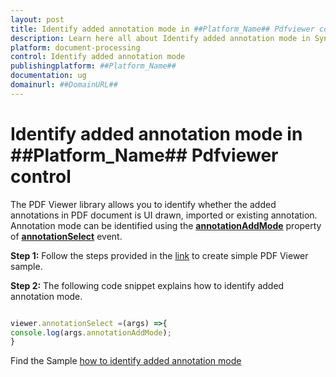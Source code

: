 ```yaml
---
layout: post
title: Identify added annotation mode in ##Platform_Name## Pdfviewer control | Syncfusion
description: Learn here all about Identify added annotation mode in Syncfusion ##Platform_Name## Pdfviewer control of Syncfusion Essential JS 2 and more.
platform: document-processing
control: Identify added annotation mode
publishingplatform: ##Platform_Name##
documentation: ug
domainurl: ##DomainURL##
---
```


# Identify added annotation mode in ##Platform_Name## Pdfviewer control

The PDF Viewer library allows you to identify whether the added annotations in PDF document is UI drawn, imported or existing annotation. Annotation mode can be identified using the [**annotationAddMode**](https://helpej2.syncfusion.com/documentation/api/pdfviewer/#annotationadd) property of [**annotationSelect**](https://helpej2.syncfusion.com/documentation/api/pdfviewer/#annotationselect) event.

**Step 1:** Follow the steps provided in the [link](https://ej2.syncfusion.com/documentation/pdfviewer/getting-started/) to create simple PDF Viewer sample.

**Step 2:** The following code snippet explains how to identify added annotation mode.

```ts

viewer.annotationSelect =(args) =>{
console.log(args.annotationAddMode);
}

```

Find the Sample [how to identify added annotation mode](https://stackblitz.com/edit/nldhsr?devtoolsheight=33&file=index.ts)
